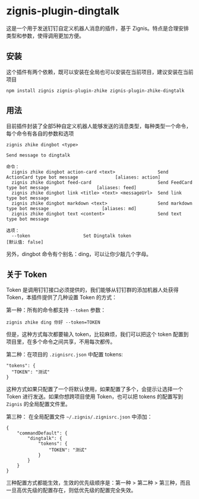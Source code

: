 # zignis-plugin-dingtalk

这是一个用于发送钉钉自定义机器人消息的插件，基于 Zignis。特点是合理安排类型和参数，使得调用更加方便。

## 安装

这个插件有两个依赖，既可以安装在全局也可以安装在当前项目，建议安装在当前项目

```
npm install zignis zignis-plugin-zhike zignis-plugin-zhike-dingtalk
```

## 用法

目前插件封装了全部5种自定义机器人能够发送的消息类型，每种类型一个命令，每个命令有各自的参数和选项

```
zignis zhike dingbot <type>

Send message to dingtalk

命令：
  zignis zhike dingbot action-card <text>                Send ActionCard type bot message              [aliases: action]
  zignis zhike dingbot feed-card                         Send FeedCard type bot message                  [aliases: feed]
  zignis zhike dingbot link <title> <text> <messageUrl>  Send link type bot message
  zignis zhike dingbot markdown <text>                   Send markdown type bot message                    [aliases: md]
  zignis zhike dingbot text <content>                    Send text type bot message

选项：
  --token                    Set Dingtalk token                                                          [默认值: false]
```

另外，dingbot 命令有个别名：ding，可以让你少敲几个字母。

## 关于 Token

Token 是调用钉钉接口必须提供的，我们能够从钉钉群的添加机器人处获得 Token，本插件提供了几种设置 Token 的方式：

第一种：所有的命令都支持 `--token` 参数：

```
zignis zhike ding 你好 --token=TOKEN
```

但是，这种方式每次都要输入 token，比较麻烦，我们可以把这个 token 配置到项目里，在多个命令之间共享，不用每次都传。

第二种：在项目的 `.zignisrc.json` 中配置 tokens:

```
"tokens": {
  "TOKEN": "测试"
}
```

这种方式如果只配置了一个将默认使用，如果配置了多个，会提示让选择一个 Token 进行发送。如果你想跨项目使用 Token，也可以把 tokens 的配置写到 `Zignis` 的全局配置文件里。

第三种： 在全局配置文件 `~/.zignis/.zignisrc.json` 中添加：

```
{
    "commandDefault": {
        "dingtalk": {
            "tokens": {
                "TOKEN": "测试"
            }
        }
    }
}
```

三种配置方式都能生效，生效的优先级顺序是：第一种 > 第二种 > 第三种，而且一旦高优先级的配置存在，则低优先级的配置完全失效。